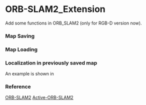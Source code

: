 # ORB-SLAM2_Extension
Add some functions in ORB_SLAM2 (only for RGB-D version now).

### Map Saving

### Map Loading

### Localization in previously saved map

An example is shown in 

### Reference
[ORB-SLAM2](https://github.com/raulmur/ORB_SLAM2)
[Active-ORB-SLAM2](https://github.com/XinkeAE/Active-ORB-SLAM2)

